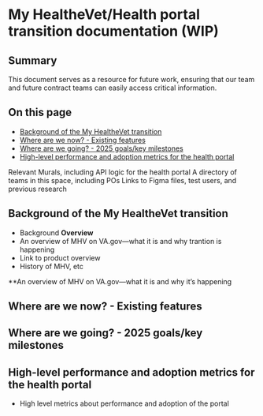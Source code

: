 # My HealtheVet/Health portal transition documentation (WIP) 

## Summary

This document serves as a resource for future work, ensuring that our team and future contract teams can easily access critical information. 

## On this page

* [Background of the My HealtheVet transition](#Background)
* [Where are we now? - Existing features](#existingfeatures)
* [Where are we going? - 2025 goals/key milestones](#2025goals)
* [High-level performance and adoption metrics for the health portal](#metrics)





Relevant Murals, including API logic for the health portal
A directory of teams in this space, including POs
Links to Figma files, test users, and previous research


## <a name="background"></a>Background of the My HealtheVet transition<be>

- Background
**Overview**
- An overview of MHV on VA.gov—what it is and why trantion is happening
- Link to product overview
- History of MHV, etc
  
**An overview of MHV on VA.gov—what it is and why it’s happening

## <a name="existingfeatures"></a>Where are we now? - Existing features<be>

## <a name="2025goals"></a>Where are we going? - 2025 goals/key milestones<be>

## <a name="metrics"></a>High-level performance and adoption metrics for the health portal<be>

- High level metrics about performance and adoption of the portal
